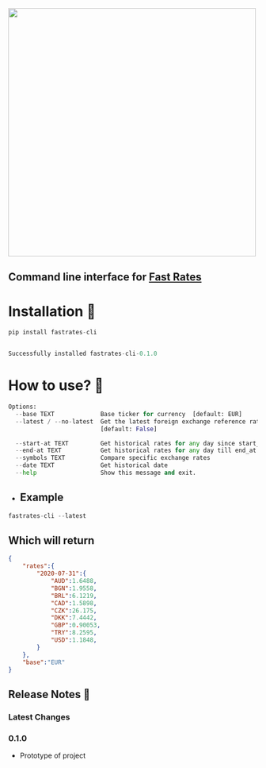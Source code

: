 <img src="https://github.com/ycd/fastrates/blob/master/fastrates/frontend/static/logo.png" width=500>

## Command line interface for [Fast Rates](https://github.com/ycd/fastrates)


# Installation :pushpin:

```python
pip install fastrates-cli


Successfully installed fastrates-cli-0.1.0

```

# How to use? :rocket:
```python
Options:
  --base TEXT             Base ticker for currency  [default: EUR]
  --latest / --no-latest  Get the latest foreign exchange reference rates
                          [default: False]

  --start-at TEXT         Get historical rates for any day since start_at
  --end-at TEXT           Get historical rates for any day till end_at
  --symbols TEXT          Compare specific exchange rates
  --date TEXT             Get historical date
  --help                  Show this message and exit.
```

* ## Example 
```python
fastrates-cli --latest
```
## Which will return
```JSON
{
    "rates":{
        "2020-07-31":{
            "AUD":1.6488,
            "BGN":1.9558,
            "BRL":6.1219,
            "CAD":1.5898,
            "CZK":26.175,
            "DKK":7.4442,
            "GBP":0.90053,
            "TRY":8.2595,
            "USD":1.1848,
        }
    },
    "base":"EUR"
}
```



## Release Notes :mega:

### Latest Changes

### 0.1.0

* Prototype of project
